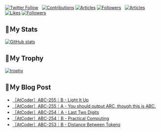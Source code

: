 [![Twitter Follow](https://img.shields.io/twitter/follow/hyperdb?label=twitter&logo=twitter&style=plastic)](https://twitter.com/hyperdb)
&nbsp;
[![Contributions](https://badgen.org/img/qiita/hyperdb/contributions?style=plastic)](https://qiita.com/hyperdb)
[![Articles](https://badgen.org/img/qiita/hyperdb/articles?style=plastic)](https://qiita.com/hyperdb)
[![Followers](https://badgen.org/img/qiita/hyperdb/followers?style=plastic)](https://qiita.com/hyperdb)
&nbsp;
[![Articles](https://badgen.org/img/zenn/hyperdb/articles)](https://zenn.dev/hyperdb)
[![Likes](https://badgen.org/img/zenn/hyperdb/likes?style=plastic)](https://zenn.dev/hyperdb)
[![Followers](https://badgen.org/img/zenn/hyperdb/followers?style=plastic)](https://zenn.dev/hyperdb)

## 🔖Ｍy Stats

[![GitHub stats](https://github-readme-stats-eight-theta.vercel.app/api?username=hyperdb&theme=radical&count_private=true&show_icons=true)](https://github.com/anuraghazra/github-readme-stats)

## 🔖Ｍy Trophy

[![trophy](https://github-profile-trophy.vercel.app/?username=hyperdb&theme=onedark)](https://github.com/ryo-ma/github-profile-trophy)

## 🔖Ｍy Blog Post

<!-- BLOG-POST-LIST:START -->
- [［AtCoder］ABC-255｜B - Light It Up](https://zenn.dev/hyperdb/articles/e3b2d71b198a01)
- [［AtCoder］ABC-255｜A - You should output ARC, though this is ABC.](https://zenn.dev/hyperdb/articles/5ea8b9cbe99d60)
- [［AtCoder］ABC-254｜A - Last Two Digits](https://zenn.dev/hyperdb/articles/9959685dd9e862)
- [［AtCoder］ABC-254｜B - Practical Computing](https://zenn.dev/hyperdb/articles/334786dd3084ed)
- [［AtCoder］ABC-253｜B - Distance Between Tokens](https://zenn.dev/hyperdb/articles/fefccde6ea7fd6)
<!-- BLOG-POST-LIST:END -->
